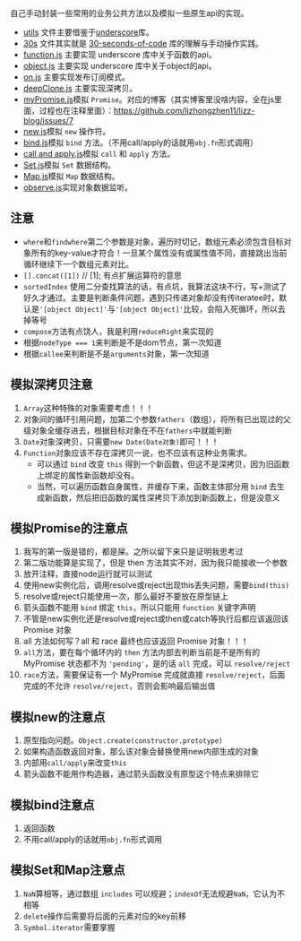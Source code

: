 自己手动封装一些常用的业务公共方法以及模拟一些原生api的实现。

- <a href="https://github.com/lizhongzhen11/utils/blob/master/deepClone.js">utils</a> 文件主要借鉴于<a href="https://github.com/jashkenas/underscore">underscore</a>库。
- <a href="https://github.com/lizhongzhen11/utils/blob/master/deepClone.js">30s</a> 文件其实就是 <a href="https://github.com/30-seconds/30-seconds-of-code">30-seconds-of-code</a> 库的理解与手动操作实践。
- <a href="https://github.com/lizhongzhen11/utils/blob/master/deepClone.js">function.js</a> 主要实现 underscore 库中关于函数的api。
- <a href="https://github.com/lizhongzhen11/utils/blob/master/deepClone.js">object.js</a> 主要实现 underscore 库中关于object的api。
- <a href="https://github.com/lizhongzhen11/utils/blob/master/deepClone.js">on.js</a> 主要实现发布订阅模式。
- <a href="https://github.com/lizhongzhen11/utils/blob/master/deepClone.js">deepClone.js</a> 主要实现深拷贝。
- <a href="https://github.com/lizhongzhen11/utils/blob/master/myPromise.js">myPromise.js</a>模拟 `Promise`。对应的博客（其实博客里没啥内容，全在js里面，过程也在注释里面）：https://github.com/lizhongzhen11/lizz-blog/issues/7
- <a href="https://github.com/lizhongzhen11/utils/blob/master/myPromise.js">new.js</a>模拟 `new` 操作符。
- <a href="https://github.com/lizhongzhen11/utils/blob/master/bind.js">bind.js</a>模拟 `bind` 方法。（不用call/apply的话就用`obj.fn`形式调用）
- <a href="https://github.com/lizhongzhen11/utils/blob/master/call and apply.js">call and apply.js</a>模拟 `call` 和 `apply` 方法。
- <a href="https://github.com/lizhongzhen11/utils/blob/master/Set.js">Set.js</a>模拟 `Set` 数据结构。
- <a href="https://github.com/lizhongzhen11/utils/blob/master/new.js">Map.js</a>模拟 `Map` 数据结构。
- <a href="https://github.com/lizhongzhen11/utils/blob/master/observe.js">observe.js</a>实现对象数据监听。


## 注意

- `where`和`findwhere`第二个参数是对象，遍历时切记，数组元素必须包含目标对象所有的key-value才符合！一旦某个属性没有或属性值不同，直接跳出当前循环继续下一个数组元素对比。
- `[].concat([1])` // [1]; 有点扩展运算符的意思
- `sortedIndex` 使用二分查找算法的话，有点坑，我算法这块不行，写+测试了好久才通过。主要是判断条件问题，遇到只传递对象却没有传iteratee时，默认是`'[object Object]'`与`'[object Object]'`比较，会陷入死循环，所以去掉等号
- `compose`方法有点饶人，我是利用`reduceRight`来实现的
- 根据`nodeType === 1`来判断是不是dom节点，第一次知道
- 根据`callee`来判断是不是`arguments`对象，第一次知道


## 模拟深拷贝注意
1. `Array`这种特殊的对象需要考虑！！！
2. 对象间的循环引用问题，加第二个参数`fathers`（数组），将所有已出现过的父级对象全缓存进去，根据目标对象在不在`fathers`中就能判断
3. `Date`对象深拷贝，只需要`new Date(Date对象)`即可！！！
4. `Function`对象应该不存在深拷贝一说，也不应该有这种业务需求。
    - 可以通过 `bind` 改变 `this` 得到一个新函数，但这不是深拷贝，因为旧函数上绑定的属性新函数却没有。
    - 当然，可以遍历函数自身属性，并缓存下来，函数主体部分用 `bind` 去生成新函数，然后把旧函数的属性深拷贝下添加到新函数上，但是没意义

## 模拟Promise的注意点
1. 我写的第一版是错的，都是屎。之所以留下来只是证明我思考过
2. 第二版功能算是实现了，但是 then 方法其实不对，因为我只能接收一个参数
3. 放开注释，直接node运行就可以测试
4. 使用new实例化后，调用resolve或reject出现this丢失问题，需要`bind(this)`
5. resolve或reject只能使用一次，那么最好不要放在原型链上
6. 箭头函数不能用 `bind` 绑定 `this`，所以只能用 `function` 关键字声明
7. 不管是new实例化还是resolve或reject或then或catch等执行后都应该返回该 Promise 对象
8. all 方法如何写？all 和 race 最终也应该返回 Promise 对象！！！
9. `all`方法，要在每个循环内的 `then` 方法内部去判断当前是不是所有的 MyPromise 状态都不为 `'pending'`，是的话 `all` 完成，可以 `resolve/reject`
10. `race`方法，需要保证有一个 MyPromise 完成就直接 `resolve/reject`，后面完成的不允许 `resolve/reject`，否则会影响最后输出值

## 模拟new的注意点
1. 原型指向问题。`Object.create(constructor.prototype)`
2. 如果构造函数返回对象，那么该对象会替换使用new内部生成的对象
3. 内部用`call/apply`来改变`this`
4. 箭头函数不能用作构造器，通过箭头函数没有原型这个特点来排除它

## 模拟bind注意点
1. 返回函数
2. 不用call/apply的话就用`obj.fn`形式调用

## 模拟Set和Map注意点
1. `NaN`算相等，通过数组 `includes` 可以规避；`indexOf`无法规避`NaN`，它认为不相等
2. `delete`操作后需要将后面的元素对应的key前移
3. `Symbol.iterator`需要掌握